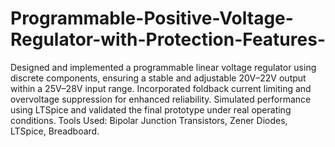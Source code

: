 # Programmable-Positive-Voltage-Regulator-with-Protection-Features-
Designed and implemented a programmable linear voltage regulator using discrete components, ensuring a stable and adjustable 20V–22V output within a 25V–28V input range.
Incorporated foldback current limiting and overvoltage suppression for enhanced reliability. Simulated performance using LTSpice and validated the final prototype under real operating conditions.
Tools Used: Bipolar Junction Transistors, Zener Diodes, LTSpice, Breadboard.
